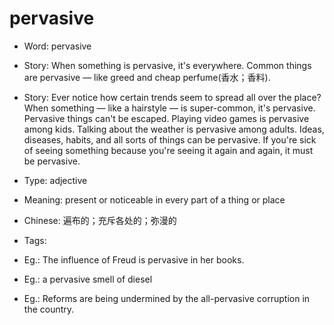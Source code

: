 # pervasive

- Word: pervasive
- Story: When something is pervasive, it's everywhere. Common things are pervasive — like greed and cheap perfume(香水；香料).
- Story: Ever notice how certain trends seem to spread all over the place? When something — like a hairstyle — is super-common, it's pervasive. Pervasive things can't be escaped. Playing video games is pervasive among kids. Talking about the weather is pervasive among adults. Ideas, diseases, habits, and all sorts of things can be pervasive. If you're sick of seeing something because you're seeing it again and again, it must be pervasive.

- Type: adjective
- Meaning: present or noticeable in every part of a thing or place
- Chinese: 遍布的；充斥各处的；弥漫的
- Tags: 
- Eg.: The influence of Freud is pervasive in her books.
- Eg.: a pervasive smell of diesel
- Eg.: Reforms are being undermined by the all-pervasive corruption in the country.

